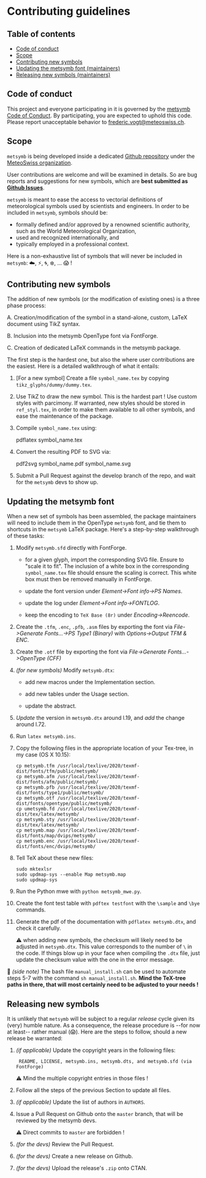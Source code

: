 # Contributing guidelines

## Table of contents

- [Code of conduct](#code-of-conduct)
- [Scope](#essential-things-to-know-about-metsymb)
- [Contributing new symbols](#contributing-new-symbols)
- [Updating the metsymb font (maintainers)](#updating-the-metsymb-font)
- [Releasing new symbols (maintainers)](#releasing-new-symbols)


## Code of conduct
This project and everyone participating in it is governed by the [metsymb Code of Conduct](CODE_OF_CONDUCT.md). By participating, you are expected to uphold this code. Please report unacceptable behavior to [frederic.vogt@meteoswiss.ch](mailto:frederic.vogt@meteoswiss.ch).


## Scope

`metsymb` is being developed inside a dedicated [Github repository](https://github.io/MeteoSwiss/metsymb) under the [MeteoSwiss organization](https://github.io/MeteoSwiss).

User contributions are welcome and will be examined in details. So are bug reports and suggestions for new symbols, which are **best submitted as [Github Issues](https://github.com/MeteoSwiss/metsymb/issues)**.

`metsymb` is meant to ease the access to vectorial definitions of meteorological symbols used by scientists and engineers. In order to be included in `metsymb`, symbols should be:
   * formally defined and/or approved by a renowned scientific authority, such as the World Meteorological Organization,
   * used and recognized internationally, and
   * typically employed in a professional context.

Here is a non-exhaustive list of symbols that will never be included in `metsymb`: :cloud:, :zap:, :cyclone:, :snowflake:, ... :scream: !


## Contributing new symbols
The addition of new symbols (or the modification of existing ones) is a three phase process:

A. Creation/modification of the symbol in a stand-alone, custom, LaTeX document using TikZ syntax.

B. Inclusion into the metsymb OpenType font via FontForge.

C. Creation of dedicated LaTeX commands in the metsymb package.

The first step is the hardest one, but also the where user contributions are the easiest. Here is a detailed walkthrough of what it entails:

1. [For a new symbol] Create a file `symbol_name.tex` by copying `tikz_glyphs/dummy/dummy.tex`.

2. Use TikZ to draw the new symbol. This is the hardest part ! Use custom styles with parcimony. If warranted, new styles should be stored in `ref_styl.tex`, in order to make them available to all other symbols, and ease the maintenance of the package.

3. Compile `symbol_name.tex` using:

    pdflatex symbol_name.tex

4. Convert the resulting PDF to SVG via:

    pdf2svg symbol_name.pdf symbol_name.svg

5. Submit a Pull Request against the develop branch of the repo, and wait for the `metsymb` devs to show up.


## Updating the metsymb font

When a new set of symbols has been assembled, the package maintainers will need to include them in the OpenType `metsymb` font, and tie them to shortcuts in the `metsymb` LaTeX package. Here's a step-by-step walkthrough of these tasks:


1. Modify `metsymb.sfd` directly with FontForge.

   * for a given glyph, import the corresponding SVG file. Ensure to "scale it to fit". The inclusion of a white box in the corresponding `symbol_name.tex` file should ensure the scaling is correct. This white box must then be removed manually in FontForge.

   * update the font version under *Element->Font info->PS Names*.

   * update the log under *Element->Font info->FONTLOG*.

   * keep the encoding to `TeX Base (8r)` under *Encoding->Reencode*.

2. Create the `.tfm`, `.enc`, `.pfb`, `.asm` files by exporting the font via *File->Generate Fonts...->PS Type1 (Binary)* with *Options->Output TFM & ENC*.

3. Create the `.otf` file by exporting the font via *File->Generate Fonts...->OpenType (CFF)*

4. *(for new symbols)* Modify `metsymb.dtx`:

   * add new macros under the Implementation section.

   * add new tables under the Usage section.

   * update the abstract.

5. *Update* the version in `metsymb.dtx` around l.19, and *add* the change around l.72.

5. Run `latex metsymb.ins`.

6. Copy the following files in the appropriate location of your Tex-tree, in my case (OS X 10.15):
   ```
   cp metsymb.tfm /usr/local/texlive/2020/texmf-dist/fonts/tfm/public/metsymb/
   cp metsymb.afm /usr/local/texlive/2020/texmf-dist/fonts/afm/public/metsymb/
   cp metsymb.pfb /usr/local/texlive/2020/texmf-dist/fonts/type1/public/metsymb/
   cp metsymb.otf /usr/local/texlive/2020/texmf-dist/fonts/opentype/public/metsymb/
   cp umetsymb.fd /usr/local/texlive/2020/texmf-dist/tex/latex/metsymb/
   cp metsymb.sty /usr/local/texlive/2020/texmf-dist/tex/latex/metsymb/
   cp metsymb.map /usr/local/texlive/2020/texmf-dist/fonts/map/dvips/metsymb/
   cp metsymb.enc /usr/local/texlive/2020/texmf-dist/fonts/enc/dvips/metsymb/
   ```

7. Tell TeX about these new files:
    ```
    sudo mktexlsr
    sudo updmap-sys --enable Map metsymb.map
    sudo updmap-sys
    ```

8. Run the Python mwe with `python metsymb_mwe.py`.

9. Create the font test table with `pdftex testfont` with the `\sample` and `\bye` commands.

10. Generate the pdf of the documentation with `pdflatex metsymb.dtx`, and check it carefully.

    :warning: when adding new symbols, the checksum will likely need to be adjusted in `metsymb.dtx`. This value corresponds to the number of `\` in the code. If things blow up in your face when compiling the `.dtx` file, just update the checksum value with the one in the error message.

:wave: *(side note)* The bash file `manual_install.sh` can be used to automate steps 5-7 with the command `sh manual_install.sh`. **Mind the TeX-tree paths in there, that will most certainly need to be adjusted to your needs !**


## Releasing new symbols

It is unlikely that `metsymb` will be subject to a regular *release* cycle given its (very) humble nature. As a consequence, the release procedure is --for now at least-- rather manual (:scream:). Here are the steps to follow, should a new release be warranted:

1. *(if applicable)* Update the copyright years in the following files:

        README, LICENSE, metsymb.ins, metsymb.dts, and metsymb.sfd (via FontForge)

   :warning: Mind the multiple copyright entries in those files !

2. Follow all the steps of the previous Section to update all files.

3. *(if applicable)* Update the list of authors in `AUTHORS`.

4. Issue a Pull Request on Github onto the `master` branch, that will be reviewed by the metsymb devs.

   :warning: Direct commits to `master` are forbidden !

5. *(for the devs)* Review the Pull Request.

6. *(for the devs)* Create a new release on Github.

7. *(for the devs)* Upload the release's `.zip` onto CTAN.
